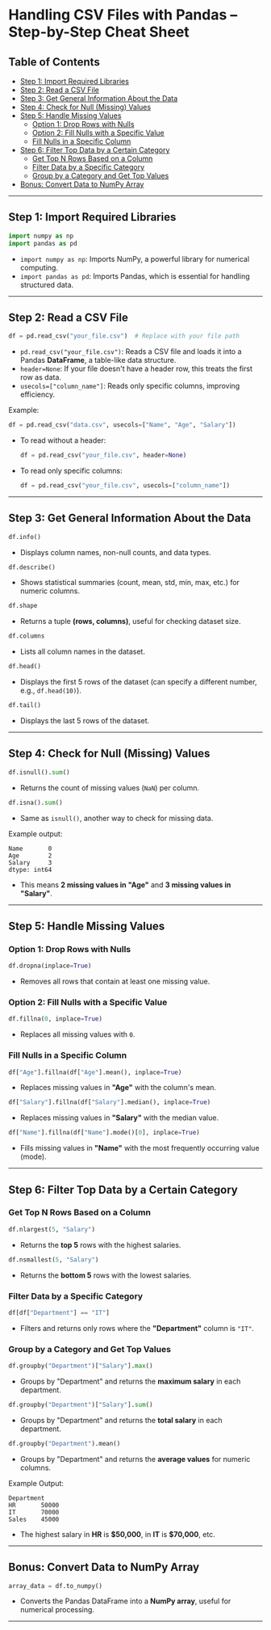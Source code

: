 # Handling CSV Files with Pandas – Step-by-Step Cheat Sheet

## Table of Contents

* [Step 1: Import Required Libraries](#step-1-import-required-libraries)
* [Step 2: Read a CSV File](#step-2-read-a-csv-file)
* [Step 3: Get General Information About the Data](#step-3-get-general-information-about-the-data)
* [Step 4: Check for Null (Missing) Values](#step-4-check-for-null-missing-values)
* [Step 5: Handle Missing Values](#step-5-handle-missing-values)
  * [Option 1: Drop Rows with Nulls](#option-1-drop-rows-with-nulls)
  * [Option 2: Fill Nulls with a Specific Value](#option-2-fill-nulls-with-a-specific-value)
  * [Fill Nulls in a Specific Column](#fill-nulls-in-a-specific-column)
* [Step 6: Filter Top Data by a Certain Category](#step-6-filter-top-data-by-a-certain-category)
  * [Get Top N Rows Based on a Column](#get-top-n-rows-based-on-a-column)
  * [Filter Data by a Specific Category](#filter-data-by-a-specific-category)
  * [Group by a Category and Get Top Values](#group-by-a-category-and-get-top-values)
* [Bonus: Convert Data to NumPy Array](#bonus-convert-data-to-numpy-array)

---

## Step 1: Import Required Libraries

```python
import numpy as np
import pandas as pd
```

* `import numpy as np`: Imports NumPy, a powerful library for numerical computing.
* `import pandas as pd`: Imports Pandas, which is essential for handling structured data.

---

## Step 2: Read a CSV File

```python
df = pd.read_csv("your_file.csv")  # Replace with your file path
```

* `pd.read_csv("your_file.csv")`: Reads a CSV file and loads it into a Pandas **DataFrame**, a table-like data structure.
* `header=None`: If your file doesn't have a header row, this treats the first row as data.
* `usecols=["column_name"]`: Reads only specific columns, improving efficiency.

Example:

```python
df = pd.read_csv("data.csv", usecols=["Name", "Age", "Salary"])
```

* To read without a header:

  ```python
  df = pd.read_csv("your_file.csv", header=None)
  ```

* To read only specific columns:

  ```python
  df = pd.read_csv("your_file.csv", usecols=["column_name"])
  ```

---

## Step 3: Get General Information About the Data

```python
df.info()  
```

* Displays column names, non-null counts, and data types.

```python
df.describe()
```

* Shows statistical summaries (count, mean, std, min, max, etc.) for numeric columns.

```python
df.shape
```

* Returns a tuple **(rows, columns)**, useful for checking dataset size.

```python
df.columns
```

* Lists all column names in the dataset.

```python
df.head()
```

* Displays the first 5 rows of the dataset (can specify a different number, e.g., `df.head(10)`).

```python
df.tail()
```

* Displays the last 5 rows of the dataset.

---

## Step 4: Check for Null (Missing) Values

```python
df.isnull().sum()
```

* Returns the count of missing values (`NaN`) per column.

```python
df.isna().sum()
```

* Same as `isnull()`, another way to check for missing data.

Example output:

```
Name       0
Age        2
Salary     3
dtype: int64
```

* This means **2 missing values in "Age"** and **3 missing values in "Salary"**.

---

## Step 5: Handle Missing Values

### Option 1: Drop Rows with Nulls

```python
df.dropna(inplace=True)
```

* Removes all rows that contain at least one missing value.

### Option 2: Fill Nulls with a Specific Value

```python
df.fillna(0, inplace=True)
```

* Replaces all missing values with `0`.

### Fill Nulls in a Specific Column

```python
df["Age"].fillna(df["Age"].mean(), inplace=True)
```

* Replaces missing values in **"Age"** with the column's mean.

```python
df["Salary"].fillna(df["Salary"].median(), inplace=True)
```

* Replaces missing values in **"Salary"** with the median value.

```python
df["Name"].fillna(df["Name"].mode()[0], inplace=True)
```

* Fills missing values in **"Name"** with the most frequently occurring value (mode).

---

## Step 6: Filter Top Data by a Certain Category

### Get Top N Rows Based on a Column

```python
df.nlargest(5, "Salary")  
```

* Returns the **top 5** rows with the highest salaries.

```python
df.nsmallest(5, "Salary")
```

* Returns the **bottom 5** rows with the lowest salaries.

### Filter Data by a Specific Category

```python
df[df["Department"] == "IT"]
```

* Filters and returns only rows where the **"Department"** column is `"IT"`.

### Group by a Category and Get Top Values

```python
df.groupby("Department")["Salary"].max()
```

* Groups by "Department" and returns the **maximum salary** in each department.

```python
df.groupby("Department")["Salary"].sum()
```

* Groups by "Department" and returns the **total salary** in each department.

```python
df.groupby("Department").mean()
```

* Groups by "Department" and returns the **average values** for numeric columns.

Example Output:

```
Department
HR       50000
IT       70000
Sales    45000
```

* The highest salary in **HR** is **\$50,000**, in **IT** is **\$70,000**, etc.

---

## Bonus: Convert Data to NumPy Array

```python
array_data = df.to_numpy()
```

* Converts the Pandas DataFrame into a **NumPy array**, useful for numerical processing.

---
